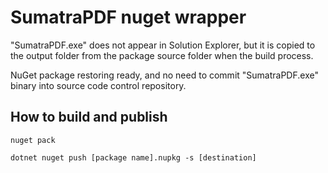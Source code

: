 # SumatraPDF nuget wrapper

"SumatraPDF.exe" does not appear in Solution Explorer, but it is copied to the output folder from the package source folder when the build process.

NuGet package restoring ready, and no need to commit "SumatraPDF.exe" binary into source code control repository.

## How to build and publish

```
nuget pack
```

```
dotnet nuget push [package name].nupkg -s [destination]
```